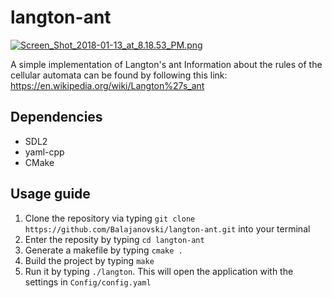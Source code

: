 # langton-ant

[![Screen_Shot_2018-01-13_at_8.18.53_PM.png](https://s18.postimg.org/bq86gcouh/Screen_Shot_2018-01-13_at_8.18.53_PM.png)](https://postimg.org/image/n2kry4xj9/)

A simple implementation of Langton's ant
Information about the rules of the cellular automata can be found by following this link:
https://en.wikipedia.org/wiki/Langton%27s_ant

## Dependencies
* SDL2
* yaml-cpp
* CMake

## Usage guide
1. Clone the repository via typing `git clone https://github.com/Balajanovski/langton-ant.git` into your terminal
2. Enter the reposity by typing `cd langton-ant`
3. Generate a makefile by typing `cmake .`
4. Build the project by typing `make`
5. Run it by typing `./langton`. This will open the application with the settings in `Config/config.yaml`
